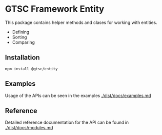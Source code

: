 # GTSC Framework Entity

This package contains helper methods and clases for working with entities.

- Defining
- Sorting
- Comparing

## Installation

```shell
npm install @gtsc/entity
```

## Examples

Usage of the APIs can be seen in the examples [./dist/docs/examples.md](./dist/docs/examples.md)

## Reference

Detailed reference documentation for the API can be found in [./dist/docs/modules.md](./dist/docs/modules.md)
